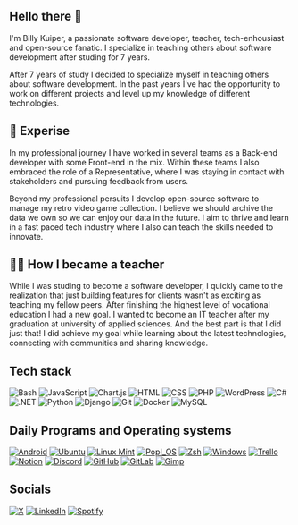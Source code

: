 ## Hello there 👋

I'm Billy Kuiper, a passionate software developer, teacher, tech-enhousiast and open-source fanatic. I specialize in teaching others about software development after studing for 7 years.

After 7 years of study I decided to specialize myself in teaching others about software development. In the past years I've had the opportunity to work on different projects and level up my knowledge of different technologies.

## 🚀 Experise
In my professional journey I have worked in several teams as a Back-end developer with some Front-end in the mix. Within these teams I also embraced the role of a Representative, where I was staying in contact with stakeholders and pursuing feedback from users.

Beyond my professional persuits I develop open-source software to manage my retro video game collection. I believe we should archive the data we own so we can enjoy our data in the future. I aim to thrive and learn in a fast paced tech industry where I also can teach the skills needed to innovate.

## 🧑‍🏫 How I became a teacher
While I was studing to become a software developer, I quickly came to the realization that just building features for clients wasn't as exciting as teaching my fellow peers. After finishing the highest level of vocational education I had a new goal. I wanted to become an IT teacher after my graduation at university of applied sciences. And the best part is that I did just that! I did achieve my goal while learning about the latest technologies, connecting with communities and sharing knowledge.

## Tech stack
![Bash](https://img.shields.io/badge/Bash-4EAA25?logo=gnubash&style=for-the-badge&logoColor=fff)
![JavaScript](https://img.shields.io/badge/JavaScript-F7DF1E?logo=javascript&style=for-the-badge&logoColor=000)
![Chart.js](https://img.shields.io/badge/Chart.js-FF6384?logo=chartdotjs&style=for-the-badge&logoColor=fff)
![HTML](https://img.shields.io/badge/HTML-%23E34F26.svg?logo=html5&style=for-the-badge&logoColor=white)
![CSS](https://img.shields.io/badge/CSS-1572B6?logo=css3&style=for-the-badge&logoColor=fff)
![PHP](https://img.shields.io/badge/php-%23777BB4.svg?&logo=php&style=for-the-badge&logoColor=white)
![WordPress](https://img.shields.io/badge/WordPress-%2321759B.svg?logo=wordpress&style=for-the-badge&logoColor=white)
![C#](https://custom-icon-badges.demolab.com/badge/C%23-%23239120.svg?logo=cshrp&style=for-the-badge&logoColor=white)
![.NET](https://img.shields.io/badge/.NET-512BD4?logo=dotnet&style=for-the-badge&logoColor=fff)
![Python](https://img.shields.io/badge/Python-3776AB?logo=python&style=for-the-badge&logoColor=fff)
![Django](https://img.shields.io/badge/Django-%23092E20.svg?logo=django&style=for-the-badge&logoColor=white)
![Git](https://img.shields.io/badge/Git-F05032?logo=git&style=for-the-badge&logoColor=fff)
![Docker](https://img.shields.io/badge/Docker-2496ED?logo=docker&style=for-the-badge&logoColor=fff)
![MySQL](https://img.shields.io/badge/MySQL-4479A1?logo=mysql&style=for-the-badge&logoColor=fff)
[](https://img.shields.io/badge/Postgres-%23316192.svg?logo=postgresql&style=for-the-badge&logoColor=white)

## Daily Programs and Operating systems
[![Android](https://img.shields.io/badge/Android-3DDC84?logo=android&logoColor=white)](https://www.android.com/)
[![Ubuntu](https://img.shields.io/badge/Ubuntu-E95420?logo=ubuntu&logoColor=white)](https://ubuntu.com/)
[![Linux Mint](https://img.shields.io/badge/Linux%20Mint-87CF3E?logo=linuxmint&logoColor=fff)](https://linuxmint.com/)
[![Pop!_OS](https://img.shields.io/badge/Pop!__OS-48B9C7?logo=popos&logoColor=fff)](https://pop.system76.com/)
[![Zsh](https://img.shields.io/badge/Zsh-F15A24?logo=zsh&logoColor=fff)](https://ohmyz.sh/)
[![Windows](https://custom-icon-badges.demolab.com/badge/Windows-0078D6?logo=windows11&logoColor=white)](https://www.microsoft.com)
[![Trello](https://img.shields.io/badge/Trello-0052CC?logo=trello&logoColor=fff)](https://trello.com)
[![Notion](https://img.shields.io/badge/Notion-000?logo=notion&logoColor=fff)](https://www.notion.com/)
[![Discord](https://img.shields.io/badge/Discord-%235865F2.svg?&logo=discord&logoColor=white)](https://discord.com/)
[![GitHub](https://img.shields.io/badge/GitHub-%23121011.svg?logo=github&logoColor=white)](https://github.com/)
[![GitLab](https://img.shields.io/badge/GitLab-FC6D26?logo=gitlab&logoColor=fff)](https://about.gitlab.com/)
[![Gimp](https://img.shields.io/badge/Gimp-5C5543?logo=gimp&logoColor=white)](https://www.gimp.org/)

## Socials
[![X](https://img.shields.io/badge/X-%23000000.svg?logo=X&logoColor=white)](#)
[![LinkedIn](https://custom-icon-badges.demolab.com/badge/LinkedIn-0A66C2?logo=linkedin-white&logoColor=fff)](https://www.linkedin.com/in/billy-kuiper-5a5254199/)
[![Spotify](https://img.shields.io/badge/Spotify-1ED760?logo=spotify&logoColor=white)](https://open.spotify.com/user/billymast?si=ebdaf632e2274a72)


<!--
**billykuiper/billykuiper** is a ✨ _special_ ✨ repository because its `README.md` (this file) appears on your GitHub profile.

Here are some ideas to get you started:

- 🔭 I’m currently working on ...
- 🌱 I’m currently learning ...
- 👯 I’m looking to collaborate on ...
- 🤔 I’m looking for help with ...
- 💬 Ask me about ...
- 📫 How to reach me: ...
- 😄 Pronouns: ...
- ⚡ Fun fact: ...
-->
